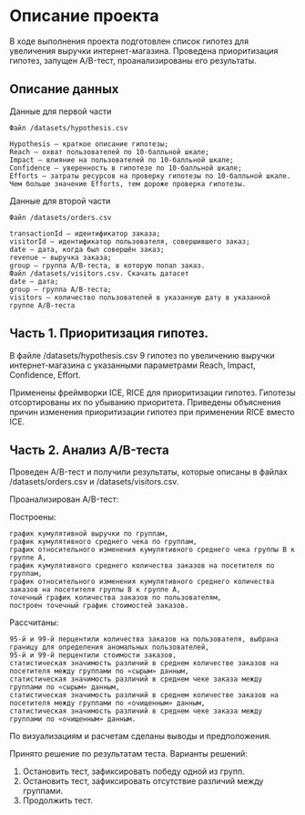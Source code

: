 # Описание проекта

В ходе выполнения проекта подготовлен список гипотез для увеличения выручки интернет-магазина. Проведена приоритизация гипотез, запущен A/B-тест, проанализированы его результаты.

## Описание данных

Данные для первой части

    Файл /datasets/hypothesis.csv
    
    Hypothesis — краткое описание гипотезы;
    Reach — охват пользователей по 10-балльной шкале;
    Impact — влияние на пользователей по 10-балльной шкале;
    Confidence — уверенность в гипотезе по 10-балльной шкале;
    Efforts — затраты ресурсов на проверку гипотезы по 10-балльной шкале. Чем больше значение Efforts, тем дороже проверка гипотезы.

Данные для второй части

    Файл /datasets/orders.csv
    
    transactionId — идентификатор заказа;
    visitorId — идентификатор пользователя, совершившего заказ;
    date — дата, когда был совершён заказ;
    revenue — выручка заказа;
    group — группа A/B-теста, в которую попал заказ.
    Файл /datasets/visitors.csv. Скачать датасет
    date — дата;
    group — группа A/B-теста;
    visitors — количество пользователей в указанную дату в указанной группе A/B-теста

## Часть 1. Приоритизация гипотез.
В файле /datasets/hypothesis.csv 9 гипотез по увеличению выручки интернет-магазина с указанными параметрами Reach, Impact, Confidence, Effort.

Применены фреймворки ICE, RICE для приоритизации гипотез. Гипотезы отсортированы их по убыванию приоритета.
Приведены объяснения причин изменения приоритизации гипотез при применении RICE вместо ICE.

## Часть 2. Анализ A/B-теста
Проведен A/B-тест и получили результаты, которые описаны в файлах /datasets/orders.csv и /datasets/visitors.csv.

Проанализирован A/B-тест:

Построены:

    график кумулятивной выручки по группам, 
    график кумулятивного среднего чека по группам,
    график относительного изменения кумулятивного среднего чека группы B к группе A,
    график кумулятивного среднего количества заказов на посетителя по группам,
    график относительного изменения кумулятивного среднего количества заказов на посетителя группы B к группе A,
    точечный график количества заказов по пользователям,
    построен точечный график стоимостей заказов.

Рассчитаны:

    95-й и 99-й перцентили количества заказов на пользователя, выбрана границу для определения аномальных пользователей,
    95-й и 99-й перцентили стоимости заказов,
    статистическая значимость различий в среднем количестве заказов на посетителя между группами по «сырым» данным,
    статистическая значимость различий в среднем чеке заказа между группами по «сырым» данным,
    статистическая значимость различий в среднем количестве заказов на посетителя между группами по «очищенным» данным,
    статистическая значимость различий в среднем чеке заказа между группами по «очищенным» данным.

По визуализациям и расчетам сделаны выводы и предположения.

Принято решение по результатам теста. Варианты решений:
1. Остановить тест, зафиксировать победу одной из групп.
2. Остановить тест, зафиксировать отсутствие различий между группами.
3. Продолжить тест.
